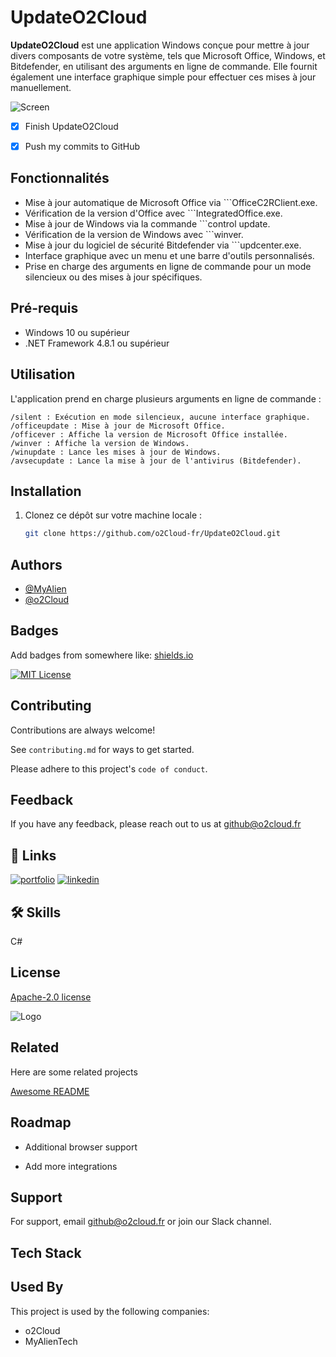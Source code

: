 # UpdateO2Cloud

**UpdateO2Cloud** est une application Windows conçue pour mettre à jour divers composants de votre système, tels que Microsoft Office, Windows, et Bitdefender, en utilisant des arguments en ligne de commande. Elle fournit également une interface graphique simple pour effectuer ces mises à jour manuellement.

![Screen](https://i.imgur.com/x4dh28q.png)

- [X] Finish UpdateO2Cloud
- [X] Push my commits to GitHub


## Fonctionnalités

- Mise à jour automatique de Microsoft Office via ```OfficeC2RClient.exe.
- Vérification de la version d'Office avec ```IntegratedOffice.exe.
- Mise à jour de Windows via la commande ```control update.
- Vérification de la version de Windows avec ```winver.
- Mise à jour du logiciel de sécurité Bitdefender via ```updcenter.exe.
- Interface graphique avec un menu et une barre d'outils personnalisés.
- Prise en charge des arguments en ligne de commande pour un mode silencieux ou des mises à jour spécifiques.

## Pré-requis

- Windows 10 ou supérieur
- .NET Framework 4.8.1 ou supérieur

## Utilisation

L'application prend en charge plusieurs arguments en ligne de commande :

    /silent : Exécution en mode silencieux, aucune interface graphique.
    /officeupdate : Mise à jour de Microsoft Office.
    /officever : Affiche la version de Microsoft Office installée.
    /winver : Affiche la version de Windows.
    /winupdate : Lance les mises à jour de Windows.
    /avsecupdate : Lance la mise à jour de l'antivirus (Bitdefender).

## Installation

1. Clonez ce dépôt sur votre machine locale :

   ```bash
   git clone https://github.com/o2Cloud-fr/UpdateO2Cloud.git
## Authors

- [@MyAlien](https://www.github.com/MyAlien)
- [@o2Cloud](https://www.github.com/o2Cloud-fr )

## Badges

Add badges from somewhere like: [shields.io](https://shields.io/)

[![MIT License](https://img.shields.io/badge/License-o2Cloud-yellow.svg)]()


## Contributing

Contributions are always welcome!

See `contributing.md` for ways to get started.

Please adhere to this project's `code of conduct`.


## Feedback

If you have any feedback, please reach out to us at github@o2cloud.fr


## 🔗 Links
[![portfolio](https://img.shields.io/badge/my_portfolio-000?style=for-the-badge&logo=ko-fi&logoColor=white)](https://vcard.o2cloud.fr/)
[![linkedin](https://img.shields.io/badge/linkedin-0A66C2?style=for-the-badge&logo=linkedin&logoColor=white)](https://www.linkedin.com/in/remi-simier-2b30142a1/)


## 🛠 Skills
C#


## License

[Apache-2.0 license](https://github.com/o2Cloud-fr/Discord-MailerBot/blob/main/LICENSE)


![Logo](https://o2cloud.fr/logo/o2Cloud.png)


## Related

Here are some related projects

[Awesome README](https://github.com/o2Cloud-fr/UpdateO2Cloud/blob/main/README.md)


## Roadmap

- Additional browser support

- Add more integrations


## Support

For support, email github@o2cloud.fr or join our Slack channel.


## Tech Stack

## Used By

This project is used by the following companies:

- o2Cloud
- MyAlienTech

